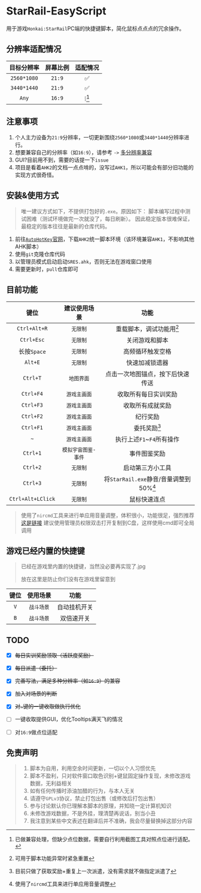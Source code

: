 # StarRail-EasyScript
用于游戏`Honkai:StarRail`PC端的快捷键脚本，简化鼠标点点点的冗余操作。

## 分辨率适配情况
| 目标分辨率  | 屏幕比例 | 适配情况 |
| :---------: | :------: | :------: |
| `2560*1080` |  `21:9`  |    ✅     |
| `3440*1440` |  `21:9`  |    ✅     |
|    `Any`    |  `16:9`  |  ❕[^!]   |

[^!]: 已做兼容处理，但缺少点位数据，需要自行利用截图工具对照点位进行适配。

## 注意事项
1. 个人主力设备为`21:9`分辨率，一切更新围绕`2560*1080`或`3440*1440`分辨率进行。
2. 想要兼容自己的分辨率（如`16:9`），请参考 `->` [多分辨率兼容](./files/docs/Multiresolution.md)
3. GUI?目前用不到，需要的话提一下`issue`
4. 项目是看着`AHK2`的文档一点点啃的，没写过`AHK1`，所以可能会有部分旧功能的实现方式很奇怪。

## 安装&使用方式
> 唯一建议方式如下，不提供打包好的`.exe`。原因如下：
> 脚本编写过程中测试困难（测试环境做完一次就没了，每日刷新）。
> 因此稳定版本很难保证，最稳定的版本往往是最新的仓库代码。
1. 前往[`AutoHotKey`官网](https://www.autohotkey.com/)，下载`AHK2`统一脚本环境（该环境兼容`AHK1`，不影响其他AHK脚本）
2. 使用`git`克隆仓库代码
3. 以管理员模式启动启动`SRES.ahk`，否则无法在游戏窗口使用
4. 需要更新时，`pull`仓库即可

## 目前功能
|       键位        |    建议使用场景     |                功能                |
| :---------------: | :-----------------: | :--------------------------------: |
|   `Ctrl+Alt+R`    |      `无限制`       |      重载脚本，调试功能用[^*]      |
|    `Ctrl+Esc`     |      `无限制`       |           关闭游戏和脚本           |
|    长按`Space`    |      `无限制`       |          高频循环触发空格          |
|      `Alt+E`      |      `无限制`       |           快速加减锁遗器           |
|     `Ctrl+T`      |     `地图界面`      |  点击一次地图锚点，按下后快速传送  |
|     `Ctrl+F4`     |    `游戏主画面`     |        收取所有每日实训奖励        |
|     `Ctrl+F3`     |    `游戏主画面`     |          收取所有成就奖励          |
|     `Ctrl+F2`     |    `游戏主画面`     |              纪行奖励              |
|     `Ctrl+F1`     |    `游戏主画面`     |            委托奖励[^1]            |
|        `~`        |    `游戏主画面`     |     执行上述`F1`~`F4`所有操作      |
|     `Ctrl+1`      | `模拟宇宙图鉴-事件` |            事件图鉴奖励            |
|     `Ctrl+2`      |      `无限制`       |          启动第三方小工具          |
|     `Ctrl+3`      |      `无限制`       | 将`StarRail.exe`静音/音量调整到50%[^2] |
| `Ctrl+Alt+LClick` |      `无限制`       |            鼠标快速连点            |

> 使用了`nircmd`工具来进行单应用音量调整，体积很小，功能很足，强烈推荐 [这是链接](http://www.nirsoft.net/utils/nircmd.html)
> 建议使用管理员权限双击打开复制到C盘，这样使用cmd即可全局调用

[^*]: 可用于脚本功能异常时紧急重置
[^1]: 目前只做了获取奖励+重复上一次派遣，没有需求就不做指定派遣了
[^2]: 使用了`nircmd`工具来进行单应用音量调整


## 游戏已经内置的快捷键
> 已经在游戏里内置的快捷键，当然没必要再实现了.jpg
> 
> 放在这里是防止你们没有在游戏里留意到

| 键位  |  使用场景  |     功能     |
| :---: | :--------: | :----------: |
|  `V`  | `战斗场景` | 自动挂机开关 |
|  `B`  | `战斗场景` |  双倍速开关  |


## TODO
- [x] ~~每日实训奖励领取（活跃度奖励）~~
- [x] ~~每日派遣（委托）~~
- [x] ~~完善写法，满足多种分辨率（如`16:9`）的兼容~~
- [x] ~~加入对场景的判断~~
- [x] ~~对`~`键的一键收取做执行优化~~
- [ ] 一键收取提供GUI，优化Tooltips满天飞的情况
- [ ] 对`16:9`做点位适配


## 免责声明
> 1. 脚本为自用，利用空余时间更新，一切以个人习惯优先
> 2. 脚本不盈利，只对软件窗口取色识别+键鼠固定操作复现，未修改游戏数据，无利益相关
> 3. 如有任何传播时添油加醋的行为，与本人无关
> 4. 请遵守`GPLv3`协议，禁止打包出售（或修改后打包出售）
> 5. 参与讨论默认你已理解本脚本的原理，并知晓一定计算机知识
> 6. 未修改游戏数据，不是外挂，理清楚再说话，别当小丑
> 7. 我注意到某些中文表述在翻译后并不准确，我会尽量替换掉这部分内容